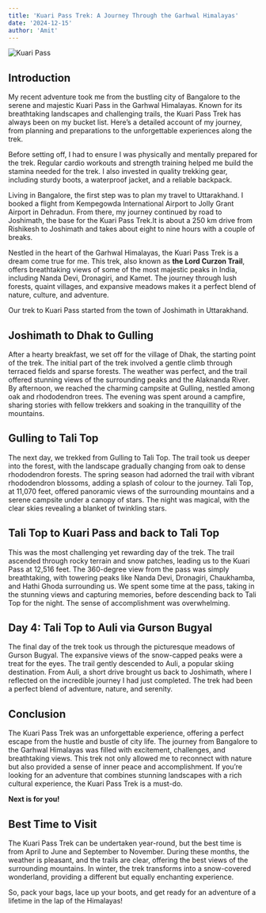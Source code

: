 ```yaml
---
title: 'Kuari Pass Trek: A Journey Through the Garhwal Himalayas'
date: '2024-12-15'
author: 'Amit'
---
```


![Kuari Pass](https://raw.githubusercontent.com/mmaismma/baha-assets/refs/heads/main/images/trek/plan/kuaripassviadhak/kuaripassviadhak_detail3.png)

## Introduction

My recent adventure took me from the bustling city of Bangalore to the
serene and majestic Kuari Pass in the Garhwal Himalayas. Known for its
breathtaking landscapes and challenging trails, the Kuari Pass Trek has
always been on my bucket list. Here’s a detailed account of my journey,
from planning and preparations to the unforgettable experiences along
the trek.

Before setting off, I had to ensure I was physically and mentally
prepared for the trek. Regular cardio workouts and strength training
helped me build the stamina needed for the trek. I also invested in
quality trekking gear, including sturdy boots, a waterproof jacket, and
a reliable backpack.

Living in Bangalore, the first step was to plan my travel to
Uttarakhand. I booked a flight from Kempegowda International Airport to
Jolly Grant Airport in Dehradun. From there, my journey continued by
road to Joshimath, the base for the Kuari Pass Trek.It is about a 250
km drive from Rishikesh to Joshimath and takes about eight to nine hours
with a couple of breaks.

Nestled in the heart of the Garhwal Himalayas, the Kuari Pass Trek is a
dream come true for me. This trek, also known as **the Lord Curzon
Trail**, offers breathtaking views of some of the most majestic peaks in
India, including Nanda Devi, Dronagiri, and Kamet. The journey through
lush forests, quaint villages, and expansive meadows makes it a perfect
blend of nature, culture, and adventure.

Our trek to Kuari Pass started from the town of Joshimath in
Uttarakhand.

## Joshimath to Dhak to Gulling

After a hearty breakfast, we set off for the village of Dhak, the
starting point of the trek. The initial part of the trek involved a
gentle climb through terraced fields and sparse forests. The weather was
perfect, and the trail offered stunning views of the surrounding peaks
and the Alaknanda River. By afternoon, we reached the charming campsite
at Gulling, nestled among oak and rhododendron trees. The evening was
spent around a campfire, sharing stories with fellow trekkers and
soaking in the tranquillity of the mountains.

## Gulling to Tali Top

The next day, we trekked from Gulling to Tali Top. The trail took us
deeper into the forest, with the landscape gradually changing from oak
to dense rhododendron forests. The spring season had adorned the trail
with vibrant rhododendron blossoms, adding a splash of colour to the
journey. Tali Top, at 11,070 feet, offered panoramic views of the
surrounding mountains and a serene campsite under a canopy of stars. The
night was magical, with the clear skies revealing a blanket of twinkling
stars.

## Tali Top to Kuari Pass and back to Tali Top

This was the most challenging yet rewarding day of the trek. The trail
ascended through rocky terrain and snow patches, leading us to the Kuari
Pass at 12,516 feet. The 360-degree view from the pass was simply
breathtaking, with towering peaks like Nanda Devi, Dronagiri,
Chaukhamba, and Hathi Ghoda surrounding us. We spent some time at the
pass, taking in the stunning views and capturing memories, before
descending back to Tali Top for the night. The sense of accomplishment
was overwhelming.

## Day 4: Tali Top to Auli via Gurson Bugyal

The final day of the trek took us through the picturesque meadows of
Gurson Bugyal. The expansive views of the snow-capped peaks were a treat
for the eyes. The trail gently descended to Auli, a popular skiing
destination. From Auli, a short drive brought us back to Joshimath,
where I reflected on the incredible journey I had just completed. The
trek had been a perfect blend of adventure, nature, and serenity.

## Conclusion

The Kuari Pass Trek was an unforgettable experience, offering a perfect
escape from the hustle and bustle of city life. The journey from
Bangalore to the Garhwal Himalayas was filled with excitement,
challenges, and breathtaking views. This trek not only allowed me to
reconnect with nature but also provided a sense of inner peace and
accomplishment. If you’re looking for an adventure that combines
stunning landscapes with a rich cultural experience, the Kuari Pass Trek
is a must-do.

**Next is for you!**

## Best Time to Visit

The Kuari Pass Trek can be undertaken year-round, but the best time is
from April to June and September to November. During these months, the
weather is pleasant, and the trails are clear, offering the best views
of the surrounding mountains. In winter, the trek transforms into a
snow-covered wonderland, providing a different but equally enchanting
experience.

So, pack your bags, lace up your boots, and get ready for an adventure
of a lifetime in the lap of the Himalayas!
